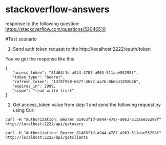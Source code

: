 # stackoverflow-answers

response to  the following question: https://stackoverflow.com/questions/52046510

#Test scenario
1. Send auth token request to the http://localhost:2222/oauth/token

You've got  the response  like this
````
{
   "access_token": "81463f1d-a944-4787-a963-511aae55298f",
   "token_type": "bearer",
   "refresh_token": "13f8f950-6677-4637-aa7b-8b6b41292626",
   "expires_in": 2999,
   "scope": "read write trust"
}
````

2. Get access_token value from step 1 and send the following request by using Curl

````
curl -H "Authorization: Bearer 81463f1d-a944-4787-a963-511aae55298f" http://localhost:2222/api/getusers
````

````
curl -H "Authorization: Bearer 81463f1d-a944-4787-a963-511aae55298f" http://localhost:2222/api/getclients
````
